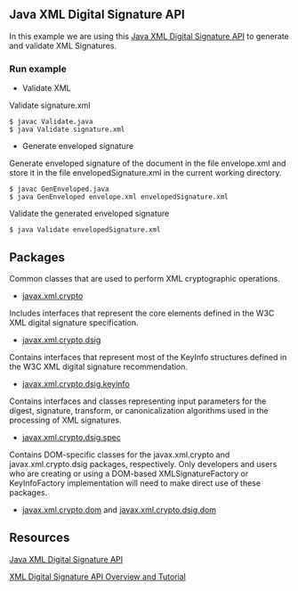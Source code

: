 ## Java XML Digital Signature API

In this example we are using this [Java XML Digital Signature API](https://docs.oracle.com/javase/8/docs/technotes/guides/security/xmldsig/XMLDigitalSignature.html) to generate and validate XML Signatures.

### Run example

* Validate XML

Validate signature.xml

```
$ javac Validate.java
$ java Validate signature.xml
```

* Generate enveloped signature

Generate enveloped signature of the document in the file envelope.xml and store it in the file envelopedSignature.xml in the current working directory.

```
$ javac GenEnveloped.java
$ java GenEnveloped envelope.xml envelopedSignature.xml
```

Validate the generated enveloped signature

```
$ java Validate envelopedSignature.xml

```
## Packages


Common classes that are used to perform XML cryptographic operations.

* [javax.xml.crypto](https://docs.oracle.com/javase/8/docs/api/javax/xml/crypto/package-summary.html)

 Includes interfaces that represent the core elements defined in the W3C XML digital signature specification.

* [javax.xml.crypto.dsig](https://docs.oracle.com/javase/8/docs/api/javax/xml/crypto/dsig/package-summary.html)

 Contains interfaces that represent most of the KeyInfo structures defined in the W3C XML digital signature recommendation.

* [javax.xml.crypto.dsig.keyinfo](https://docs.oracle.com/javase/8/docs/api/javax/xml/crypto/dsig/keyinfo/package-summary.html)

Contains interfaces and classes representing input parameters for the digest, signature, transform, or canonicalization algorithms used in the processing of XML signatures.

* [javax.xml.crypto.dsig.spec](https://docs.oracle.com/javase/8/docs/api/javax/xml/crypto/dsig/spec/package-summary.html)

Contains DOM-specific classes for the javax.xml.crypto and javax.xml.crypto.dsig packages, respectively. Only developers and users who are creating or using a DOM-based XMLSignatureFactory or KeyInfoFactory implementation will need to make direct use of these packages.

* [javax.xml.crypto.dom](https://docs.oracle.com/javase/8/docs/api/javax/xml/crypto/dom/package-summary.html) and [javax.xml.crypto.dsig.dom](https://docs.oracle.com/javase/8/docs/api/javax/xml/crypto/dsig/dom/package-summary.html)

## Resources

[Java XML Digital Signature API](https://docs.oracle.com/javase/8/docs/technotes/guides/security/xmldsig/XMLDigitalSignature.html)

[XML Digital Signature API Overview and Tutorial](https://docs.oracle.com/en/java/javase/17/security/java-xml-digital-signature-api-overview-and-tutorial.html)
